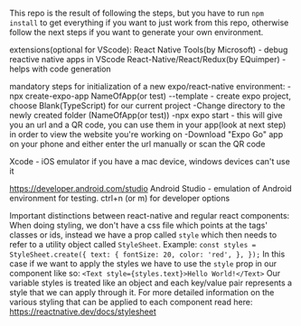 This repo is the result of following the steps, but you have to run `npm install` to get everything if you want to just work from this repo, otherwise follow the next steps if you want to generate your own environment.

extensions(optional for VScode):
React Native Tools(by Microsoft) - debug reactive native apps in VScode
React-Native/React/Redux(by EQuimper) - helps with code generation

mandatory steps for initialization of a new expo/react-native environment:
-npx create-expo-app NameOfApp(or test) --template - create expo project, choose Blank(TypeScript) for our current project
-Change directory to the newly created folder (NameOfApp(or test))
-npx expo start - this will give you an url and a QR code, you can use them in your app(look at next step) in order to view the website you're working on
-Download "Expo Go" app on your phone and either enter the url manually or scan the QR code


Xcode - iOS emulator if you have a mac device, windows devices can't use it

https://developer.android.com/studio
Android Studio - emulation of Android environment for testing.
ctrl+n (or m) for developer options

Important distinctions between react-native and regular react components:
When doing styling, we don't have a css file which points at the tags' classes or ids, instead we have a prop called `style` which then needs to refer to a utility object called `StyleSheet`.
Example:
`const styles = StyleSheet.create({
  text: {
    fontSize: 20,
    color: 'red',
  },
});`
In this case if we want to apply the styles we have to use the `style` prop in our component like so:
`<Text style={styles.text}>Hello World!</Text>`
Our variable styles is treated like an object and each key/value pair represents a style that we can apply through it.
For more detailed information on the various styling that can be applied to each component read here:
https://reactnative.dev/docs/stylesheet

